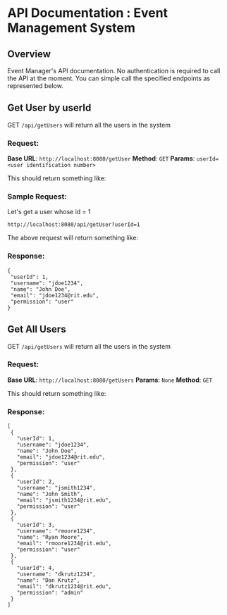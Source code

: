 # API Documentation : Event Management System

## Overview
Event Manager's API documentation. No authentication is required to call the API at the moment. You can simple call the specified endpoints as represented below.

## Get User by userId

GET `/api/getUsers` will return all the users in the system

### Request:
**Base URL**: ```http://localhost:8080/getUser```
**Method**: `GET`
**Params**: `userId=<user identification number>`

This should return something like: 

### Sample Request: 
Let's get a user whose id = 1

```http://localhost:8080/api/getUser?userId=1                                   ```

The above request will return something like: 
### Response: 
 ```
 {
  "userId": 1,
  "username": "jdoe1234",
  "name": "John Doe",
  "email": "jdoe1234@rit.edu",
  "permission": "user"
 }
 ```


## Get All Users

GET `/api/getUsers` will return all the users in the system

### Request:
**Base URL**: ```http://localhost:8080/getUsers```
**Params**: `None`
**Method**: `GET `


This should return something like: 

### Response: 
 ```
 [
  {
    "userId": 1,
    "username": "jdoe1234",
    "name": "John Doe",
    "email": "jdoe1234@rit.edu",
    "permission": "user"
  },
  {
    "userId": 2,
    "username": "jsmith1234",
    "name": "John Smith",
    "email": "jsmith1234@rit.edu",
    "permission": "user"
  },
  {
    "userId": 3,
    "username": "rmoore1234",
    "name": "Ryan Moore",
    "email": "rmoore1234@rit.edu",
    "permission": "user"
  },
  {
    "userId": 4,
    "username": "dkrutz1234",
    "name": "Dan Krutz",
    "email": "dkrutz1234@rit.edu",
    "permission": "admin"
  }
]

 ```



